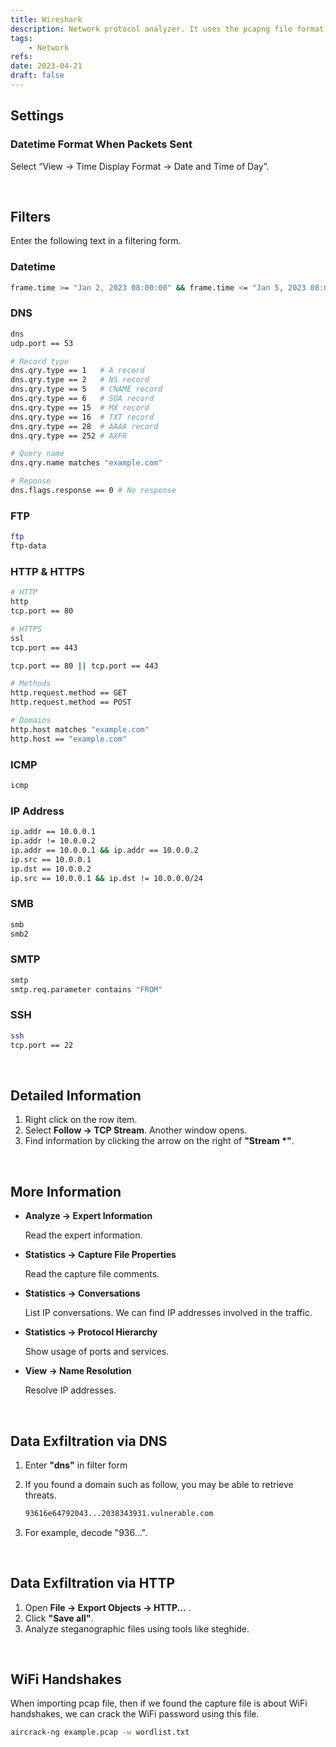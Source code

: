 ```yaml
---
title: Wireshark
description: Network protocol analyzer. It uses the pcapng file format.
tags:
    - Network
refs:
date: 2023-04-21
draft: false
---
```


## Settings

### Datetime Format When Packets Sent

Select “View → Time Display Format → Date and Time of Day”.

<br />

## Filters

Enter the following text in a filtering form.

### Datetime

```sh
frame.time >= "Jan 2, 2023 08:00:00" && frame.time <= "Jan 5, 2023 08:00:00"
```

### DNS

```sh
dns
udp.port == 53

# Record type
dns.qry.type == 1   # A record
dns.qry.type == 2   # NS record
dns.qry.type == 5   # CNAME record
dns.qry.type == 6   # SOA record
dns.qry.type == 15  # MX record
dns.qry.type == 16  # TXT record
dns.qry.type == 28  # AAAA record
dns.qry.type == 252 # AXFR

# Query name
dns.qry.name matches "example.com"

# Reponse
dns.flags.response == 0 # No response
```

### FTP

```sh
ftp
ftp-data
```

### HTTP & HTTPS

```sh
# HTTP
http
tcp.port == 80

# HTTPS
ssl
tcp.port == 443

tcp.port == 80 || tcp.port == 443

# Methods
http.request.method == GET
http.request.method == POST

# Domains
http.host matches "example.com"
http.host == "example.com"
```

### ICMP

```sh
icmp
```

### IP Address

```sh
ip.addr == 10.0.0.1
ip.addr != 10.0.0.2
ip.addr == 10.0.0.1 && ip.addr == 10.0.0.2
ip.src == 10.0.0.1
ip.dst == 10.0.0.2
ip.src == 10.0.0.1 && ip.dst != 10.0.0.0/24
```

### SMB

```sh
smb
smb2
```

### SMTP

```sh
smtp
smtp.req.parameter contains "FROM"
```

### SSH

```sh
ssh
tcp.port == 22
```

<br />

## Detailed Information

1. Right click on the row item.
2. Select **Follow -> TCP Stream**. Another window opens.
3. Find information by clicking the arrow on the right of **"Stream *"**.

<br />

## More Information

- **Analyze -> Expert Information**

    Read the expert information.

- **Statistics -> Capture File Properties**

    Read the capture file comments.
    
- **Statistics → Conversations**
    
    List IP conversations. We can find IP addresses involved in the traffic.

- **Statistics → Protocol Hierarchy**
    
    Show usage of ports and services.

- **View -> Name Resolution**

    Resolve IP addresses.

<br />

## Data Exfiltration via DNS

1. Enter **"dns"** in filter form
2. If you found a domain such as follow, you may be able to retrieve threats.

    ```txt
    93616e64792043...2038343931.vulnerable.com
    ```

3. For example, decode "936...".

<br />

## Data Exfiltration via HTTP

1. Open **File -> Export Objects -> HTTP...** .
2. Click **"Save all"**.
3. Analyze steganographic files using tools like steghide.

<br />

## WiFi Handshakes

When importing pcap file, then if we found the capture file is about WiFi handshakes, we can crack the WiFi password using this file.

```bash
aircrack-ng example.pcap -w wordlist.txt
```